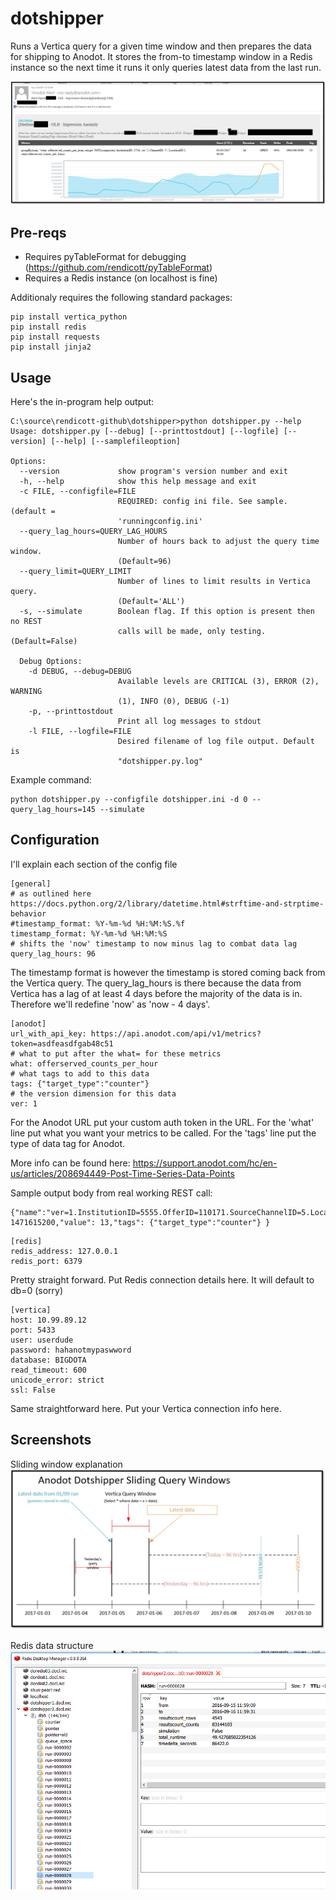 # dotshipper

Runs a Vertica query for a given time window and then prepares the data for shipping to Anodot. It stores the from-to timestamp window in a Redis instance so the next time it runs it only queries latest data from the last run. 

![Sample Anodot Email Alert](./images/anodot-alert.PNG)

## Pre-reqs

- Requires pyTableFormat for debugging (https://github.com/rendicott/pyTableFormat)
- Requires a Redis instance (on localhost is fine)


Additionaly requires the following standard packages:
```
pip install vertica_python
pip install redis
pip install requests
pip install jinja2
```

## Usage

Here's the in-program help output:
```
C:\source\rendicott-github\dotshipper>python dotshipper.py --help
Usage: dotshipper.py [--debug] [--printtostdout] [--logfile] [--version] [--help] [--samplefileoption]

Options:
  --version             show program's version number and exit
  -h, --help            show this help message and exit
  -c FILE, --configfile=FILE
                        REQUIRED: config ini file. See sample. (default =
                        'runningconfig.ini'
  --query_lag_hours=QUERY_LAG_HOURS
                        Number of hours back to adjust the query time window.
                        (Default=96)
  --query_limit=QUERY_LIMIT
                        Number of lines to limit results in Vertica query.
                        (Default='ALL')
  -s, --simulate        Boolean flag. If this option is present then no REST
                        calls will be made, only testing. (Default=False)

  Debug Options:
    -d DEBUG, --debug=DEBUG
                        Available levels are CRITICAL (3), ERROR (2), WARNING
                        (1), INFO (0), DEBUG (-1)
    -p, --printtostdout
                        Print all log messages to stdout
    -l FILE, --logfile=FILE
                        Desired filename of log file output. Default is
                        "dotshipper.py.log"

```


Example command:
```
python dotshipper.py --configfile dotshipper.ini -d 0 --query_lag_hours=145 --simulate
```


## Configuration

I'll explain each section of the config file

```
[general]
# as outlined here https://docs.python.org/2/library/datetime.html#strftime-and-strptime-behavior
#timestamp_format: %Y-%m-%d %H:%M:%S.%f
timestamp_format: %Y-%m-%d %H:%M:%S
# shifts the 'now' timestamp to now minus lag to combat data lag
query_lag_hours: 96
```
The timestamp format is however the timestamp is stored coming back from the Vertica query.
The query_lag_hours is there because the data from Vertica has a lag of at least 4 days before the majority of the data is in. Therefore we'll redefine 'now' as 'now - 4 days'. 


```
[anodot]
url_with_api_key: https://api.anodot.com/api/v1/metrics?token=asdfeasdfgab48c51
# what to put after the what= for these metrics
what: offerserved_counts_per_hour
# what tags to add to this data
tags: {"target_type":"counter"}
# the version dimension for this data
ver: 1
```
For the Anodot URL put your custom auth token in the URL. 
For the 'what' line put what you want your metrics to be called. 
For the 'tags' line put the type of data tag for Anodot.

More info can be found here: https://support.anodot.com/hc/en-us/articles/208694449-Post-Time-Series-Data-Points

Sample output body from real working REST call:
```
{"name":"ver=1.InstitutionID=5555.OfferID=110171.SourceChannelID=5.LocationID=7.SourceDisplayID=7.DisplayID=2.MarkServedMethodID=0.SourceMarkServedMethodID=13.what=offerserved_counts_per_hour","timestamp": 1471615200,"value": 13,"tags": {"target_type":"counter"} }
```

```
[redis]
redis_address: 127.0.0.1
redis_port: 6379
```
Pretty straight forward. Put Redis connection details here. It will default to db=0 (sorry)

```
[vertica]
host: 10.99.89.12
port: 5433
user: userdude
password: hahanotmypaswword
database: BIGDOTA
read_timeout: 600
unicode_error: strict
ssl: False
```
Same straightforward here. Put your Vertica connection info here. 

## Screenshots

Sliding window explanation
![Sliding window explanation](./images/window-sample.png)

Redis data structure
![Redis data structure](./images/redis-sample.png)
